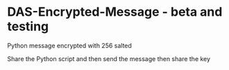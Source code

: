 # DAS-Encrypted-Message - beta and testing
Python message encrypted with 256 salted

Share the Python script and then send the message then share the key 
